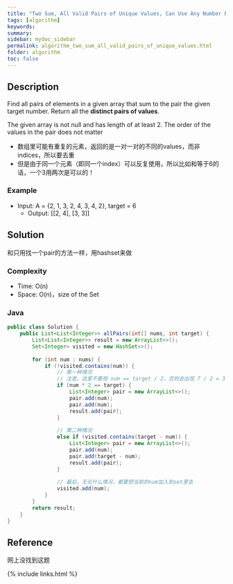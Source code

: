 ```yaml
---
title: "Two Sum, All Valid Pairs of Unique Values, Can Use Any Number Repeatedly"
tags: [algorithm]
keywords:
summary:
sidebar: mydoc_sidebar
permalink: algorithm_two_sum_all_valid_pairs_of_unique_values.html
folder: algorithm
toc: false
---
```


## Description
Find all pairs of elements in a given array that sum to the pair the given target number. 
Return all the **distinct pairs of values**.

The given array is not null and has length of at least 2. The order of the values in the pair does not matter

* 数组里可能有重复的元素，返回的是一对一对的不同的values，而非indices，所以要去重
* 但是由于同一个元素（即同一个index）可以反复使用，所以比如和等于6的话，一个3用两次是可以的！

### Example
* Input: A = {2, 1, 3, 2, 4, 3, 4, 2}, target = 6
  * Output: [[2, 4], [3, 3]]

## Solution
和只用找一个pair的方法一样，用hashset来做

### Complexity
* Time: O(n)
* Space: O(n)，size of the Set

### Java
```java
public class Solution {
    public List<List<Integer>> allPairs(int[] nums, int target) {
        List<List<Integer>> result = new ArrayList<>();
        Set<Integer> visited = new HashSet<>();
        
        for (int num : nums) {
            if (!visited.contains(num)) {
                // 第一种情况
                // 注意，这里不要用 num == target / 2，否则会出现 7 / 2 = 3 这样的错误情况
                if (num * 2 == target) {
                    List<Integer> pair = new ArrayList<>();
                    pair.add(num);
                    pair.add(num);
                    result.add(pair);
                } 
                
                // 第二种情况
                else if (visited.contains(target - num)) {
                    List<Integer> pair = new ArrayList<>();
                    pair.add(num);
                    pair.add(target - num);
                    result.add(pair);
                }
                
                // 最后，无论什么情况，都要把当前的num加入到set里去
                visited.add(num);
            }
        }
        return result;
    }
}
```

## Reference
网上没找到这题

{% include links.html %}
